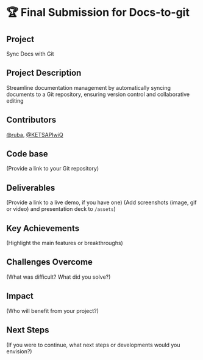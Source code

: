 # 🏆 Final Submission for Docs-to-git

## Project
Sync Docs with Git

## Project Description
Streamline documentation management by automatically syncing documents to a Git repository, ensuring version control and collaborative editing


## Contributors
<a href="https://github.com/ruba">@ruba</a>, <a href="https://github.com/KETSAPIwiQ">@KETSAPIwiQ</a>

## Code base
(Provide a link to your Git repository)

## Deliverables 
(Provide a link to a live demo, if you have one)
(Add screenshots (image, gif or video) and presentation deck to `/assets`)

## Key Achievements
(Highlight the main features or breakthroughs)

## Challenges Overcome
(What was difficult? What did you solve?)

## Impact
(Who will benefit from your project?)

## Next Steps
(If you were to continue, what next steps or developments would you envision?)
